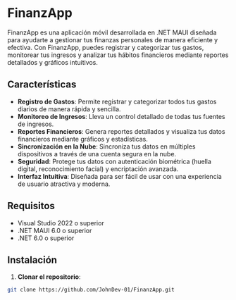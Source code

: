 # FinanzApp


FinanzApp es una aplicación móvil desarrollada en .NET MAUI diseñada para ayudarte a gestionar tus finanzas personales de manera eficiente y efectiva. Con FinanzApp, puedes registrar y categorizar tus gastos, monitorear tus ingresos y analizar tus hábitos financieros mediante reportes detallados y gráficos intuitivos.

## Características

- **Registro de Gastos**: Permite registrar y categorizar todos tus gastos diarios de manera rápida y sencilla.
- **Monitoreo de Ingresos**: Lleva un control detallado de todas tus fuentes de ingresos.
- **Reportes Financieros**: Genera reportes detallados y visualiza tus datos financieros mediante gráficos y estadísticas.
- **Sincronización en la Nube**: Sincroniza tus datos en múltiples dispositivos a través de una cuenta segura en la nube.
- **Seguridad**: Protege tus datos con autenticación biométrica (huella digital, reconocimiento facial) y encriptación avanzada.
- **Interfaz Intuitiva**: Diseñada para ser fácil de usar con una experiencia de usuario atractiva y moderna.

## Requisitos

- Visual Studio 2022 o superior
- .NET MAUI 6.0 o superior
- .NET 6.0 o superior

## Instalación

1. **Clonar el repositorio**:

```bash
git clone https://github.com/JohnDev-01/FinanzApp.git

